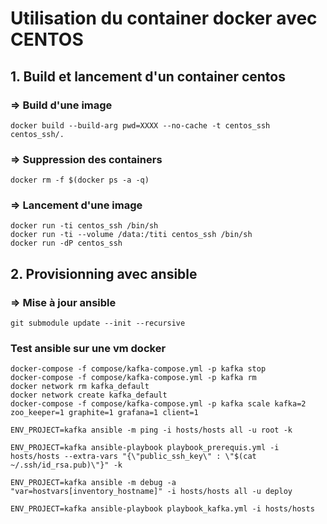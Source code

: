 # Utilisation du container docker avec CENTOS

## 1. Build et lancement d'un container centos

### => Build d'une image
```
docker build --build-arg pwd=XXXX --no-cache -t centos_ssh centos_ssh/.
```

### => Suppression des containers
```
docker rm -f $(docker ps -a -q)
```

### => Lancement d'une image
```
docker run -ti centos_ssh /bin/sh
docker run -ti --volume /data:/titi centos_ssh /bin/sh
docker run -dP centos_ssh
```

## 2. Provisionning avec ansible

### => Mise à jour ansible
```
git submodule update --init --recursive
```

### Test ansible sur une vm docker
```
docker-compose -f compose/kafka-compose.yml -p kafka stop
docker-compose -f compose/kafka-compose.yml -p kafka rm
docker network rm kafka_default
docker network create kafka_default
docker-compose -f compose/kafka-compose.yml -p kafka scale kafka=2 zoo_keeper=1 graphite=1 grafana=1 client=1

ENV_PROJECT=kafka ansible -m ping -i hosts/hosts all -u root -k

ENV_PROJECT=kafka ansible-playbook playbook_prerequis.yml -i hosts/hosts --extra-vars "{\"public_ssh_key\" : \"$(cat ~/.ssh/id_rsa.pub)\"}" -k

ENV_PROJECT=kafka ansible -m debug -a "var=hostvars[inventory_hostname]" -i hosts/hosts all -u deploy

ENV_PROJECT=kafka ansible-playbook playbook_kafka.yml -i hosts/hosts
```
